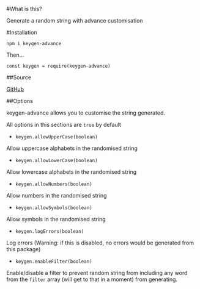 #What is this?

Generate a random string with advance customisation

#Installation

`npm i keygen-advance`

Then...
```
const keygen = require(keygen-advance)
```

##Source

[GitHub](https://github.com/Siriusmart/keygen-advance)

##Options

keygen-advance allows you to customise the string generated.

All options in this sections are `true` by default


* `keygen.allowUpperCase(boolean)`

Allow uppercase alphabets in the randomised string

* `keygen.allowLowerCase(boolean)`

Allow lowercase alphabets in the randomised string

* `keygen.allowNumbers(boolean)`

Allow numbers in the randomised string

* `keygen.allowSymbols(boolean)`

Allow symbols in the randomised string

* `keygen.logErrors(boolean)`

Log errors (Warning: if this is disabled, no errors would be generated from this package)

* `keygen.enableFilter(boolean)`

Enable/disable a filter to prevent random string from including any word from the `filter` array (will get to that in a moment) from generating.